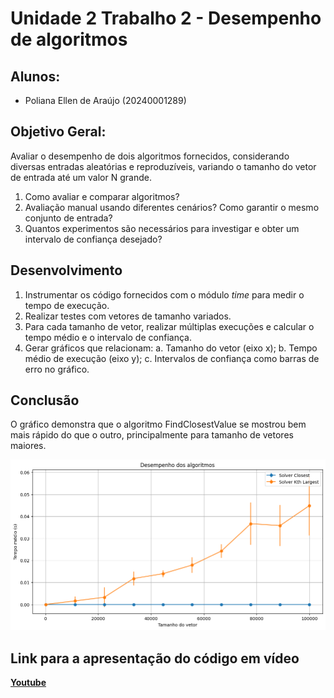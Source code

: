 # Unidade 2 Trabalho 2 - Desempenho de algoritmos

## Alunos:  
- Poliana Ellen de Araújo (20240001289)

## Objetivo Geral:  
Avaliar o desempenho de dois algoritmos fornecidos, considerando diversas entradas aleatórias e reproduzíveis, variando o tamanho do vetor de entrada até um valor N grande.

1. Como avaliar e comparar algoritmos?
2. Avaliação manual usando diferentes cenários? Como garantir o mesmo conjunto de entrada?
3. Quantos experimentos são necessários para investigar e obter um intervalo de confiança desejado?

## Desenvolvimento

1. Instrumentar os código fornecidos com o módulo _time_ para medir o tempo de execução.
2. Realizar testes com vetores de tamanho variados.
3. Para cada tamanho de vetor, realizar múltiplas execuções e calcular o tempo médio e o intervalo de confiança.
4. Gerar gráficos que relacionam:
  a. Tamanho do vetor (eixo x);
  b. Tempo médio de execução (eixo y);
  c. Intervalos de confiança como barras de erro no gráfico.


## Conclusão

O gráfico demonstra que o algoritmo FindClosestValue se mostrou bem mais rápido do que o outro, principalmente para tamanho de vetores maiores.

![K-core e K-shell](https://github.com/polianaraujo/aed2/blob/1aa5a6e4dbb3220154839101ad8d0b29739e26b1/U2T2/Images/output.png)


## Link para a apresentação do código em vídeo

[**Youtube**](https://youtu.be/51vbhDGvawI)
